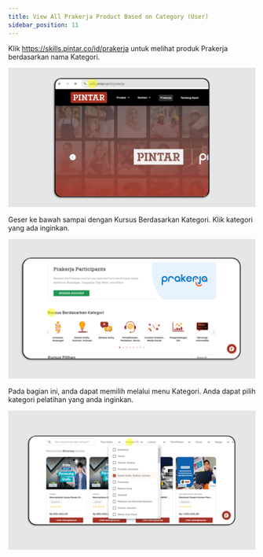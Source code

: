 ```yaml
---
title: View All Prakerja Product Based on Category (User)
sidebar_position: 11
---
```

Klik https://skills.pintar.co/id/prakerja untuk melihat produk Prakerja berdasarkan nama Kategori.

![](/img/category-indo-1.png)

Geser ke bawah sampai dengan Kursus Berdasarkan Kategori. Klik kategori yang ada inginkan.

![](/img/category-2.png)

Pada bagian ini, anda dapat memilih melalui menu Kategori. Anda dapat pilih kategori pelatihan yang anda inginkan. 

![](/img/category-indo-3.png)

